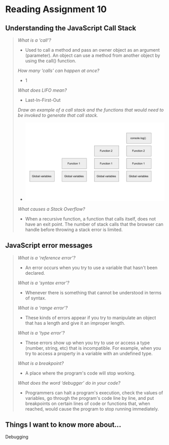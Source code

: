 # Reading Assignment 10

## Understanding the JavaScript Call Stack

>*What is a ‘call’?*
> - Used to call a method and pass an owner object as an argument (parameter). An object can use a method from another object by using the call() function.
>
>*How many ‘calls’ can happen at once?*
> - 1
>
>*What does LIFO mean?*
> - Last-In-First-Out
>
>*Draw an example of a call stack and the functions that would need to be invoked to generate that call stack.*
>
> - ![Call Stack](/301/callstack.jpg "Call Stack")
>
>*What causes a Stack Overflow?*
> - When a recursive function, a function that calls itself, does not have an exit point. The number of stack calls that the browser can handle before throwing a stack error is limited.
>

## JavaScript error messages

>*What is a ‘reference error’?*
> - An error occurs when you try to use a variable that hasn't been declared.
>
>*What is a ‘syntax error’?*
> - Whenever there is something that cannot be understood in terms of syntax.
>
>*What is a ‘range error’?*
> - These kinds of errors appear if you try to manipulate an object that has a length and give it an improper length.
>
>*What is a ‘type error’?*
> - These errors show up when you try to use or access a type (number, string, etc) that is incompatible. For example, when you try to access a property in a variable with an undefined type.
>
>*What is a breakpoint?*
> - A place where the program's code will stop working.
>
>*What does the word ‘debugger’ do in your code?*
> - Programmers can halt a program's execution, check the values of variables, go through the program's code line by line, and put breakpoints on certain lines of code or functions that, when reached, would cause the program to stop running immediately.
>

## Things I want to know more about...

Debugging
